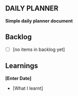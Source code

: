 ## DAILY PLANNER
**Simple daily planner document**

## Backlog
 - [ ] [no items in backlog yet]

## Learnings
**[Enter Date]**

 - [What I learnt]



<!--stackedit_data:
eyJoaXN0b3J5IjpbLTgxMjIyMjM4NywtMTU5MDk5MDMyOV19
-->